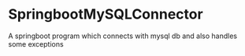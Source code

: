 # SpringbootMySQLConnector
A springboot program which connects with mysql db and also handles some exceptions
